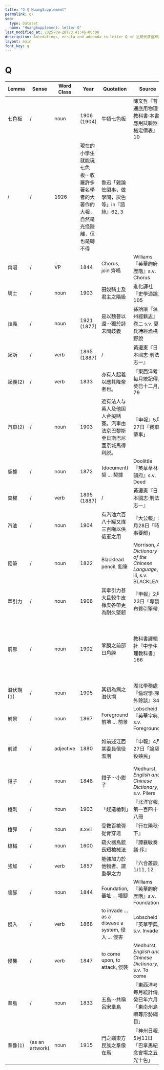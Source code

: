 ```yaml
---
title: "Q @ HuangSupplement"
permalink: q/
seo:
  type: Dataset
  name: "HuangSupplement: letter Q"
last_modified_at: 2025-09-20T23:41:46+00:00
description: Antedatings, errata and addenda to letter Q of 近現代漢語辭源
layout: main
font_key: q
---
```

# Q

<!-- Anything not in the table must be before this comment. -->

Lemma|Sense|Word Class|Year|Quotation|Source|Note|
---|---|---|---|---|---|---|
七色板|/|noun|1906 (1904)|牛頓七色板|陳文哲『普通應用物理教科書·本書應用試驗器械定價表』10||
|/|/|1926|現在的小學生就能玩七色板⋯收羅許多著名學者的大著作的大報，自然是光怪陸離，但也是轉不得|魯迅「雜論管閑事，做學問，灰色等」in『語絲』62, 3||
齊唱|/|VP|1844|Chorus, join 齊唱|Williams『英華韵府歷階』s.v. Chorus||
騎士|/|noun|1903|田奴騎士及君主之階級|進化譯社『史學通論』105||
歧義|/|noun|1921 (1877)|是以魏晉以還⋯獨於詩未聞歧義|孫詒讓『温州經籍志』卷二 s.v. 夏氏詩經漁樵野說||
起訴|/|verb|1895 (1887)|/|黃遵憲『日本國志·刑法志一』||
起義(2)|/|verb|1833|亦有人起義以應其隆奈者也。|『東西洋考每月統記傳』癸巳十二月, 79||
汽車(2)|/|noun|1903|近有法人与英人及他国人合擬賭賽。汽車由法京巴黎斯至日斯巴尼亜京城馬得利脱。|『申報』5月27日「賽車肇事」||
契據|/|noun|1872|(document) 契 … 契據|Doolittle『英華萃林韻府』s.v. Deed||
棄權|/|verb|1895 (1887)|/|黃遵憲『日本國志·刑法志一』||
汽油|/|noun|1904|有汽油六百八十罐又煤三百噸以供俄軍之用|『大公報』1月28日「時事要聞」||
鉛筆|/|noun|1822|Blacklead pencil, 鉛筆|Morrison, _A Dictionary of the Chinese Language_, iii, s.v. BLACKLEAD||
牽引力|/|noun|1908|其牽引力甚大且較牛皮橡皮各帶更為耐久堅韌|『申報』2月23日「專製布質引擎帶」||
前部|/|noun|1902|鞏膜之前部曰角膜|教科書譯輯社『中學生理教科書』166|This is where Huang corrects _Han yü ta tz'u tien_: 前部 was always military before 1900s.|
潛伏期(1)|/|noun|1905|其初為病之潛伏期|湖北學務處『倫理學·課外餘談』34||
前景|/|noun|1867|Foreground 前地 … 前景|Lobscheid『英華字典』s.v. Foreground||
前述|/|adjective|1880|如前述江西某委員信役濫刑|『申報』4月27日「論惡役殃民」|also in Japanese: 1877 (Nikkoku); [stylistics](https://t18d.github.io/HuangSupplement/style/#:~:text=前述)|
鉗子|/|noun|1848|鉗子⋯小鉗子|Medhurst, _English and Chinese Dictionary_, s.v. Pliers||
槍刺|/|noun|1903|「趕造槍刺」|『北洋官報』第一百四十八冊||
槍彈|/|noun|s.xvii|受數百槍彈從脅穿透|『行在陽秋·下』||
槍械|/|noun|1600|疏火器鳥銃長短槍械法|『譚襄敏奏議·序』||
強加|/|verb|1857|能強加力於他物者、謂重學之力|『六合叢談』1/11, 12||
牆腳|/|noun|1844|Foundation, 基址 … 墻腳|Williams『英華韵府歷階』s.v. Foundation||
侵入|/|verb|1868|to invade … as a disease a system, 侵入 … 侵害|Lobscheid『英華字典』s.v. Invade|metaphorical|
侵襲|/|verb|1847|to come upon, to attack, 侵襲|Medhurst, _English and Chinese Dictionary_, s.v. To come||
羣島|/|noun|1833|五島⋯共稱呂宋羣島|『東西洋考每月統計傳』癸巳年六月「東南州島嶼等形勢綱目」||
羣像(1)|(as an artwork)|noun|1915|門之巓東方民族之羣像在焉|『神州日報』5月11日「巴拿馬紀念會塲之五光十色」|from Japanese 群像: 1902 (NDL)|
